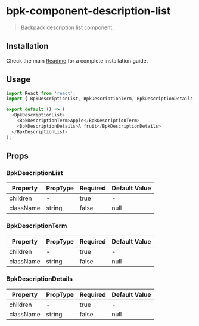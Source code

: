 # bpk-component-description-list

> Backpack description list component.

## Installation

Check the main [Readme](https://github.com/skyscanner/backpack#usage) for a complete installation guide.

## Usage

```js
import React from 'react';
import { BpkDescriptionList, BpkDescriptionTerm, BpkDescriptionDetails } from '@skyscanner/backpack-web/bpk-component-description-list';

export default () => (
  <BpkDescriptionList>
    <BpkDescriptionTerm>Apple</BpkDescriptionTerm>
    <BpkDescriptionDetails>A fruit</BpkDescriptionDetails>
  </BpkDescriptionList>
);
```

## Props

### BpkDescriptionList

| Property  | PropType | Required | Default Value |
| --------- | -------- | -------- | ------------- |
| children  | -        | true     | -             |
| className | string   | false    | null          |

### BpkDescriptionTerm

| Property  | PropType | Required | Default Value |
| --------- | -------- | -------- | ------------- |
| children  | -        | true     | -             |
| className | string   | false    | null          |

### BpkDescriptionDetails

| Property  | PropType | Required | Default Value |
| --------- | -------- | -------- | ------------- |
| children  | -        | true     | -             |
| className | string   | false    | null          |

